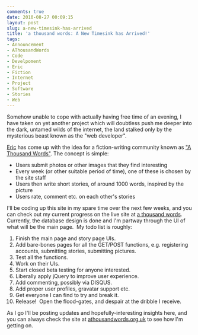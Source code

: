 ```yaml
---
comments: true
date: 2010-08-27 00:09:15
layout: post
slug: a-new-timesink-has-arrived
title: 'a thousand words: A New Timesink has Arrived!'
tags:
- Announcement
- AThousandWords
- Code
- Develpoment
- Eric
- Fiction
- Internet
- Project
- Software
- Stories
- Web
---
```


Somehow unable to cope with actually having free time of an evening, I have taken on yet another project which will doubtless push me deeper into the dark, untamed wilds of the internet, the land stalked only by the mysterious beast known as the "web developer".

[Eric](http://www.onlydreaming.net/ericthegirl/) has come up with the idea for a fiction-writing community known as ["A Thousand Words"](http://ericthegirl.onlydreaming.net/?p=472).  The concept is simple:

* Users submit photos or other images that they find interesting
* Every week (or other suitable period of time), one of these is chosen by the site staff
* Users then write short stories, of around 1000 words, inspired by the picture
* Users rate, comment etc. on each other's stories

I'll be coding up this site in my spare time over the next few weeks, and you can check out my current progress on the live site at [a thousand words](http://athousandwords.org.uk).  Currently, the database design is done and I'm partway through the UI of what will be the main page.  My todo list is roughly:

  1. Finish the main page and story page UIs.
  2. Add bare-bones pages for all the GET/POST functions, e.g. registering accounts, submitting stories, submitting pictures.
  3. Test all the functions.
  4. Work on their UIs.
  5. Start closed beta testing for anyone interested.
  6. Liberally apply jQuery to improve user experience.
  7. Add commenting, possibly via DISQUS.
  8. Add proper user profiles, gravatar support etc.
  9. Get everyone I can find to try and break it.
  10. Release!  Open the flood-gates, and despair at the dribble I receive.

As I go I'll be posting updates and hopefully-interesting insights here, and you can always check the site at [athousandwords.org.uk](http://athousandwords.org.uk) to see how I'm getting on.
